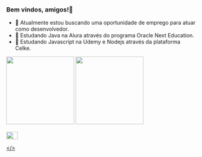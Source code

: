 ### Bem vindos, amigos!👋

- 🔭 Atualmente estou buscando uma oportunidade de emprego para atuar como desenvolvedor.
- 🌱 Estudando Java na Alura através do programa Oracle Next Education.
- 🌱 Estudando Javascript na Udemy e Nodejs através da plataforma Celke.

<div>
  <img height="180em" src="https://github-readme-stats.vercel.app/api?username=evandrodsm17&show_icons=true&theme=dracula&include_all_commits=true&count_private=true"/>
  <img height="180em" src="https://github-readme-stats.vercel.app/api/top-langs/?username=evandrodsm17&layout=compact&langs_count=16&theme=dracula"/>
</div>
<div style="display:inline_block"><br>
  <img align="center" height="20" width="30" src="https://cdn.jsdelivr.net/gh/devicons/devicon/icons/javascript/javascript-original.svg" />
</div>

<a href="" img src="https://img.shields.io/badge/WhatsApp-25D366?style=for-the-badge&logo=whatsapp&logoColor=white"></>
